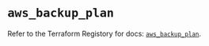 # `aws_backup_plan`

Refer to the Terraform Registory for docs: [`aws_backup_plan`](https://registry.terraform.io/providers/hashicorp/aws/5.28.0/docs/resources/backup_plan).
